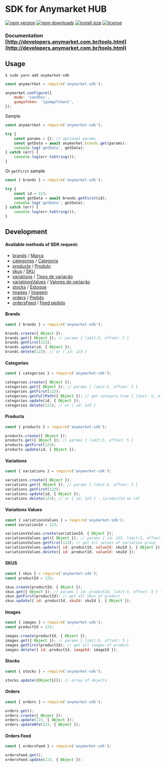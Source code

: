 # SDK for Anymarket HUB
[![npm version](https://img.shields.io/npm/v/@doocacommerce/anymarket-sdk.svg?style=flat-square)](https://www.npmjs.org/package/axios)
[![npm downloads](https://img.shields.io/npm/dm/@doocacommerce/anymarket-sdk.svg?style=flat-square)](http://npm-stat.com/charts.html?package=axios)
[![install size](https://flat.badgen.net/packagephobia/install/@doocacommerce/anymarket-sdk)](https://flat.badgen.net/packagephobia/install/@doocacommerce/anymarket-sdk)
[![license](https://flat.badgen.net/npm/license/@doocacommerce/anymarket-sdk)](https://flat.badgen.net/npm/license/@doocacommerce/anymarket-sdk)


### Documentation [http://developers.anymarket.com.br/tools.html](http://developers.anymarket.com.br/tools.html)

## Usage

```
$ sudo yarn add anymarket-sdk
```

```javascript
const anymartket = require('anymarket-sdk');

anymarket.configure({
	mode: 'sandbox',
	gumgaToken: '{gumgaToken}',
});
```

Sample

```javascript
const anymartket = require('anymarket-sdk');

try {
	const params = {}; // optional params
	const getData = await anymarket.brands.get(params);
	console.log('getData', getData);
} catch (err) {
	console.log(err.toString());
}
```

Or `getFirst` sample

```javascript
const { brands } = require('anymarket-sdk');

try {
	const id = 123;
	const getData = await brands.getFirst(id);
	console.log('getData', getData);
} catch (err) {
	console.log(err.toString());
}
```

## Development

#### Available methods of SDK request:

-   [brands](#brands) / [Marca](http://developers.anymarket.com.br/v2/index.html#!/Marca)
-   [categories](#categories) / [Categoria](http://developers.anymarket.com.br/v2/index.html#!/Categoria)
-   [products](#products) / [Produto](http://developers.anymarket.com.br/v2/index.html#!/Produto)
-   [skus](#skus) / [SKU](http://developers.anymarket.com.br/v2/index.html#!/SKU)
-   [variations](#variations) / [Tipos de variação](http://developers.anymarket.com.br/v2/index.html#!/Tipos_de_varia%C3%A7%C3%A3o)
-   [variationsValues](#variationsvalues) / [Valores de variação](http://developers.anymarket.com.br/v2/index.html#!/Valores_de_varia%C3%A7%C3%A3o)
-   [stocks](#brands) / [Estoque](http://developers.anymarket.com.br/v2/index.html#!/Estoque)
-   [images](#images) / [Imagem](http://developers.anymarket.com.br/v2/index.html#!/Imagem)
-   [orders](#orders) / [Pedido](http://developers.anymarket.com.br/v2/index.html#!/Pedido)
-   [ordersFeed](#ordersfeed) / [Feed pedido](http://developers.anymarket.com.br/v2/index.html#!/Feed_pedido)

#### <a id="brands"></a>Brands

```javascript
const { brands } = require('anymarket-sdk');

brands.create({ Object });
brands.get({ Object }); // params { limit:5, offset: 5 }
brands.getFirst(123);
brands.update(id, { Object });
brands.delete(123); // or { id: 123 }
```

#### <a id="categories"></a>Categories

```javascript
const { categories } = require('anymarket-sdk');

categories.create({ Object });
categories.get({ Object }); // params { limit:5, offset: 5 }
categories.getFirst(123);
categories.getFullPath({ Object }); // get category tree { limit: 5, offset: 5 }
categories.update(id, { Object });
categories.delete(123); // or { id: 123 }
```

#### <a id="products"></a>Products

```javascript
const { products } = require('anymarket-sdk');

products.create({ Object });
products.get({ Object }); // params { limit:5, offset: 5 }
products.getFirst(123);
products.update(id, { Object });
```

#### <a id="variations"></a>Variations

```javascript
const { variations } = require('anymarket-sdk');

variations.create({ Object });
variations.get({ Object }); // params { limit:5, offset: 5 }
variations.getFirst(123);
variations.update(id, { Object });
variations.delete(123); // or { id: 123 } - (productId as id)
```

#### <a id="variationvalues"></a>Variations Values

```javascript
const { variationsValues } = require('anymarket-sdk');
const variationId = 123;

variationsValues.create(variationId, { Object });
variationsValues.get({ Object }); // params { id: 123, limit:5, offset: 5 } - *required id of variation
variationsValues.getFirst(123); // get all values of variation group
variationsValues.update({ id: productId, valueId: skuId }, { Object });
variationsValues.delete({ id: productId, valueId: skuId });
```

#### <a id="skus"></a>SKUS

```javascript
const { skus } = require('anymarket-sdk');
const productId = 123;

skus.create(productId, { Object });
skus.get({ Object }); // params { id: productId, limit:5, offset: 5 } *required id of product
skus.getFirst(productId); // get all skus of product
skus.update({ id: productId, skuId: skuId }, { Object });
```

#### <a id="images"></a>Images

```javascript
const { images } = require('anymarket-sdk');
const productId = 123;

images.create(productId, { Object });
images.get({ Object }); // params { limit:5, offset: 5 }
images.getFirst(productId); // get all images of product
images.delete({ id: productId, imageId: imageId });
```

#### <a id="stocks"></a>Stocks

```javascript
const { stocks } = require('anymarket-sdk');

stocks.update({Object}[]); // array of objects
```

#### <a id="orders"></a>Orders

```javascript
const { orders } = require('anymarket-sdk');

orders.get();
orders.create({ Object });
orders.update(123, { Object });
orders.updateNfe(123, { Object });
```

#### <a id="ordersfeed"></a>Orders Feed

```javascript
const { ordersFeed } = require('anymarket-sdk');

ordersFeed.get();
ordersFeed.update(123, { Object });
```

